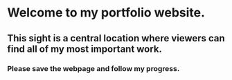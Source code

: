 # Welcome to my portfolio website.

## This sight is a central location where viewers can find all of my most important work.

### Please save the webpage and follow my progress.
